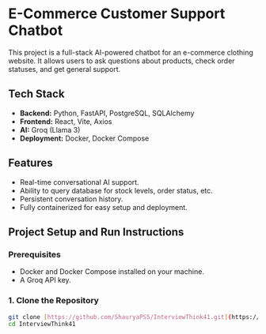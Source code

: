# E-Commerce Customer Support Chatbot

This project is a full-stack AI-powered chatbot for an e-commerce clothing website. It allows users to ask questions about products, check order statuses, and get general support.

## Tech Stack

- **Backend:** Python, FastAPI, PostgreSQL, SQLAlchemy
- **Frontend:** React, Vite, Axios
- **AI:** Groq (Llama 3)
- **Deployment:** Docker, Docker Compose

## Features

- Real-time conversational AI support.
- Ability to query database for stock levels, order status, etc.
- Persistent conversation history.
- Fully containerized for easy setup and deployment.

## Project Setup and Run Instructions

### Prerequisites

- Docker and Docker Compose installed on your machine.
- A Groq API key.

### 1. Clone the Repository

```bash
git clone [https://github.com/ShauryaPS5/InterviewThink41.git](https://github.com/ShauryaPS5/InterviewThink41.git)
cd InterviewThink41